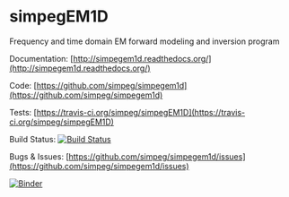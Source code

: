 simpegEM1D
==========

Frequency and time domain EM forward modeling and inversion program

Documentation:
[http://simpegem1d.readthedocs.org/](http://simpegem1d.readthedocs.org/)

Code:
[https://github.com/simpeg/simpegem1d](https://github.com/simpeg/simpegem1d)

Tests:
[https://travis-ci.org/simpeg/simpegEM1D](https://travis-ci.org/simpeg/simpegEM1D)

Build Status:
[![Build Status](https://travis-ci.org/simpeg/simpegEM1D.svg?branch=master)](https://travis-ci.org/simpeg/simpegEM1D)

Bugs & Issues:
[https://github.com/simpeg/simpegem1d/issues](https://github.com/simpeg/simpegem1d/issues)

[![Binder](https://mybinder.org/badge.svg)](https://mybinder.org/v2/gh/simpeg/simpegEM1D/test_travis?filepath=%2Fsimpegem1d%2Fnotebooks)

